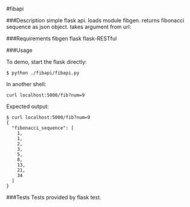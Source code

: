 #fibapi

###Description
simple flask api. loads module fibgen. returns fibonacci sequence as json object. takes argument from url:

###Requirements
fibgen
flask
flask-RESTful

###Usage

To demo, start the flask directly:

```
$ python ./fibapi/fibapi.py
```

In another shell: 

```
curl localhost:5000/fib?num=9
```

Expected output:

```
$ curl localhost:5000/fib?num=9
{
  "fibonacci_sequence": [
    1,
    1,
    2,
    3,
    5,
    8,
    13,
    21,
    34
  ]
}
```

###Tests
Tests provided by flask test.
